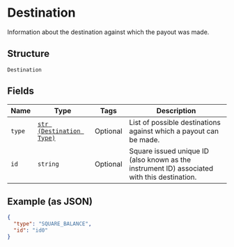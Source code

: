 
# Destination

Information about the destination against which the payout was made.

## Structure

`Destination`

## Fields

| Name | Type | Tags | Description |
|  --- | --- | --- | --- |
| `type` | [`str (Destination Type)`](../../doc/models/destination-type.md) | Optional | List of possible destinations against which a payout can be made. |
| `id` | `string` | Optional | Square issued unique ID (also known as the instrument ID) associated with this destination. |

## Example (as JSON)

```json
{
  "type": "SQUARE_BALANCE",
  "id": "id0"
}
```


